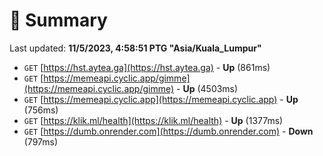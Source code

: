 # 📖 Summary
Last updated: **11/5/2023, 4:58:51 PTG "Asia/Kuala_Lumpur"**

- `GET` [https://hst.aytea.ga](https://hst.aytea.ga) - **Up** (861ms)
- `GET` [https://memeapi.cyclic.app/gimme](https://memeapi.cyclic.app/gimme) - **Up** (4503ms)
- `GET` [https://memeapi.cyclic.app](https://memeapi.cyclic.app) - **Up** (756ms)
- `GET` [https://klik.ml/health](https://klik.ml/health) - **Up** (1377ms)
- `GET` [https://dumb.onrender.com](https://dumb.onrender.com) - **Down** (797ms)
